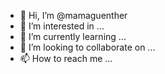 - 👋 Hi, I’m @mamaguenther
- 👀 I’m interested in ...
- 🌱 I’m currently learning ...
- 💞️ I’m looking to collaborate on ...
- 📫 How to reach me ...

<!---
mamaguenther/mamaguenther is a ✨ special ✨ repository because its `README.md` (this file) appears on your GitHub profile.
You can click the Preview link to take a look at your changes.
--->
